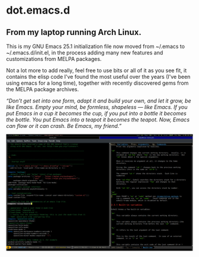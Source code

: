 # dot.emacs.d

## From my laptop running Arch Linux. ##

This is my GNU Emacs 25.1 initialization file now moved from ~/.emacs
to ~/.emacs.d/init.el, in the process adding many new features and
customizations from MELPA packages. 

Not a lot more to add really, feel free to use bits or all of it as
you see fit, it contains the elisp code I've found the most useful
over the years (I've been using emacs for a long time), together with
recently discovered gems from the MELPA package archives. 

*“Don’t get set into one form, adapt it and build your own, and let it
grow, be like Emacs. Empty your mind, be formless, shapeless — like
Emacs. If you put Emacs in a cup it becomes the cup, if you put into a
bottle it becomes the bottle. You put Emacs into a teapot it becomes
the teapot. Now, Emacs can flow or it can crash. Be Emacs, my friend.”*

![Example screenshot](.screenshot.png "Example screenshot with alect-black theme and spaceline.")


